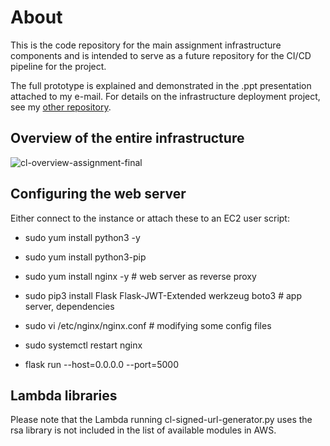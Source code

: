 # About
This is the code repository for the main assignment infrastructure components and is intended to serve as a future repository for the CI/CD pipeline for the project.

The full prototype is explained and demonstrated in the .ppt presentation attached to my e-mail. 
For details on the infrastructure deployment project, see my [other repository](https://github.com/vxmm/circulion-infra-deployment).

## Overview of the entire infrastructure

 ![cl-overview-assignment-final](https://github.com/user-attachments/assets/350a4f44-577f-4c24-8b46-8770a49be23f)


## Configuring the web server

Either connect to the instance or attach these to an EC2 user script: 

- sudo yum install python3 -y

- sudo yum install python3-pip

- sudo yum install nginx -y # web server as reverse proxy

- sudo pip3 install Flask Flask-JWT-Extended werkzeug boto3 # app server, dependencies

- sudo vi /etc/nginx/nginx.conf # modifying some config files

- sudo systemctl restart nginx

- flask run --host=0.0.0.0 --port=5000

## Lambda libraries 

Please note that the Lambda running cl-signed-url-generator.py uses the rsa library is not included in the list of available modules in AWS. 
